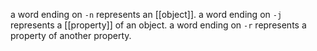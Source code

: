 a word ending on `-n` represents an [[object]].
a word ending on `-j` represents a [[property]] of an object.
a word ending on `-r` represents a property of another property.
